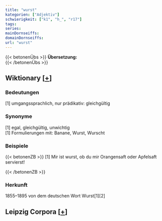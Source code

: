 ```yaml
---
title: "wurst"
kategorien: ["Adjektiv"]
schwierigkeit: ["k1", "h_", "r17"]
tags:
series:
mainDornseiffs:
domainDornseiffs:
url: "wurst"
---
```


{{< betonenÜbs >}}
**Übersetzung:**  
{{< /betonenÜbs >}}

## Wiktionary [[+](https://de.wiktionary.org/wiki/wurst)]

### Bedeutungen
[1] umgangssprachlich, nur prädikativ: gleichgültig  

### Synonyme
[1] egal, gleichgültig, unwichtig  
[1] Formulierungen mit: Banane, Wurst, Wurscht  

### Beispiele
{{< betonenZB >}}
[1] Mir ist wurst, ob du mir Orangensaft oder Apfelsaft servierst!  

{{< /betonenZB >}}
### Herkunft
1855–1895 von dem deutschen Wort Wurst[1][2]  


## Leipzig Corpora [[+](https://corpora.uni-leipzig.de/en/res?word=wurst&corpusId=deu_newscrawl-public_2018)]

